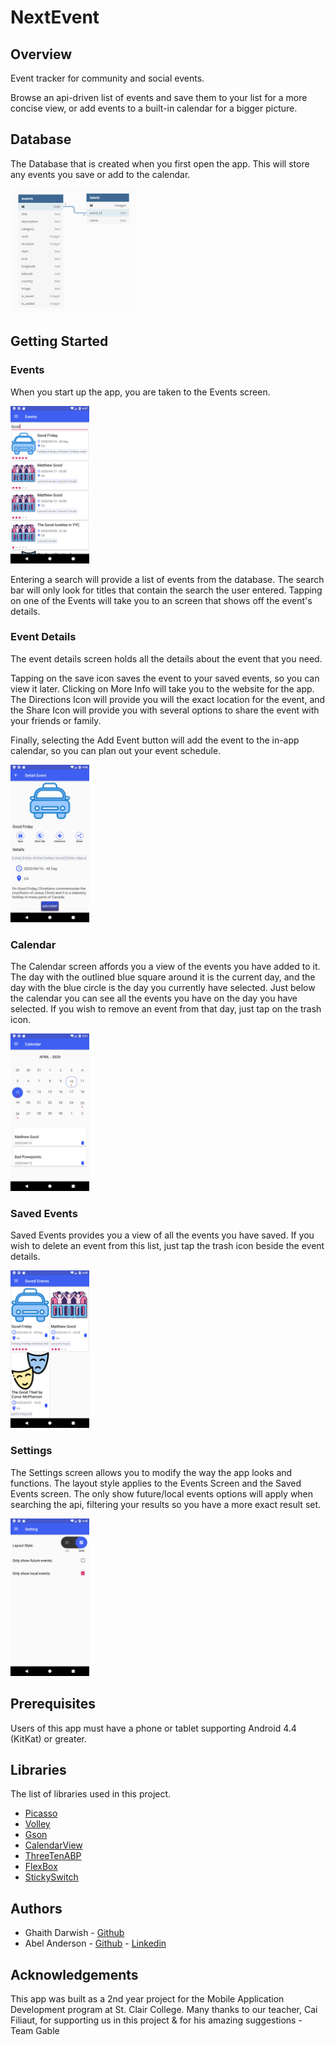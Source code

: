 # NextEvent



## Overview


Event tracker for community and social events.

Browse an api-driven list of events and save them to your list for a more concise view, or add events to a built-in calendar for a bigger picture.



## Database


The Database that is created when you first open the app. This will store any events you save or add to the calendar. 

<img src="Images/Database.png" alt="NextEvent Database" width="40%"/>

## Getting Started

### Events

When you start up the app, you are taken to the Events screen.

<img src="Images/ApiSearch.png" alt="Api Search" width="25%"/>



Entering a search will provide a list of events from the database. The search bar will only look for titles that contain the search the user entered. Tapping on one of the Events will take you to an screen that shows off the event's details.

### Event Details

The event details screen holds all the details about the event that you need. 

Tapping on the save icon saves the event to your saved events, so you can view it later. Clicking on More Info will take you to the website for the app. The Directions Icon will provide you will the exact location for the event, and the Share Icon will provide you with several options to share the event with your friends or family.

Finally, selecting the Add Event button will add the event to the in-app calendar, so you can plan out your event schedule.

<img src="Images/EventDetails.png" alt="Event Details" width="25%"/>

### Calendar

The Calendar screen affords you a view of the events you have added to it. The day with the outlined blue square around it is the current day, and the day with the blue circle is the day you currently have selected. Just below the calendar you can see all the events you have on the day you have selected. If you wish to remove an event from that day, just tap on the trash icon.

<img src="Images/CalendarView.png" alt="Calendar" width="25%"/>

### Saved Events

Saved Events provides you a view of all the events you have saved. If you wish to delete an event from this list, just tap the trash icon beside the event details.

<img src="Images/SavedEventsGrid.png" alt="Saved Events" width="25%"/>

### Settings

The Settings screen allows you to modify the way the app looks and functions. The layout style applies to the Events Screen and the Saved Events screen. The only show future/local events options will apply when searching the api, filtering your results so you have a more exact result set.

<img src="Images/Settings.png" alt="Settings" width="25%"/>

## Prerequisites

Users of this app must have a phone or tablet supporting Android 4.4 (KitKat) or greater.

## Libraries

The list of libraries used in this project.

- [Picasso](https://github.com/square/picasso)
- [Volley](https://github.com/google/volley)
- [Gson](https://github.com/google/gson)
- [CalendarView](https://github.com/kizitonwose/CalendarView)
- [ThreeTenABP](https://github.com/JakeWharton/ThreeTenABP)
- [FlexBox](https://github.com/google/flexbox-layout)
- [StickySwitch](https://github.com/GwonHyeok/StickySwitch)

## Authors

- Ghaith Darwish - [Github](https://github.com/gdarwish)
- Abel Anderson - [Github](https://github.com/AbelSAnderson) - [Linkedin](https://www.linkedin.com/in/abel-anderson)

## Acknowledgements

This app was built as a 2nd year project for the Mobile Application Development program at St. Clair College. Many thanks to our teacher, Cai Filiaut, for supporting us in this project & for his amazing suggestions - Team Gable





